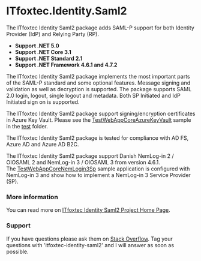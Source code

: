 # ITfoxtec.Identity.Saml2

The ITfoxtec Identity Saml2 package adds SAML-P support for both Identity Provider (IdP) and Relying Party (RP).

* **Support .NET 5.0**
* **Support .NET Core 3.1**
* **Support .NET Standard 2.1**
* **Support .NET Framework 4.6.1 and 4.7.2**

The ITfoxtec Identity Saml2 package implements the most important parts of the SAML-P standard and some optional features. 
Message signing and validation as well as decryption is supported. The package supports SAML 2.0 login, logout, single 
logout and metadata. Both SP Initiated and IdP Initiated sign on is supported. 

The ITfoxtec Identity Saml2 package support signing/encryption certificates in Azure Key Vault. Please see the [TestWebAppCoreAzureKeyVault](https://github.com/ITfoxtec/ITfoxtec.Identity.Saml2/tree/master/test/TestWebAppCoreAzureKeyVault) sample in the [test](https://github.com/ITfoxtec/ITfoxtec.Identity.Saml2/tree/master/test) folder. 

The ITfoxtec Identity Saml2 package is tested for compliance with AD FS, Azure AD and Azure AD B2C. 

The ITfoxtec Identity Saml2 package support Danish NemLog-in 2 / OIOSAML 2 and NemLog-in 3 / OIOSAML 3 from version 4.6.1.  
The [TestWebAppCoreNemLogin3Sp](https://github.com/ITfoxtec/ITfoxtec.Identity.Saml2/tree/master/test/TestWebAppCoreNemLogin3Sp) sample application is configured with NemLog-in 3 and show how to implement a NemLog-in 3 Service Provider (SP).

### More information
You can read more on <a href="https://itfoxtec.com/identitysaml2">ITfoxtec Identity Saml2 Project Home Page</a>.

### Support
If you have questions please ask them on <a href="https://stackoverflow.com/questions/tagged/itfoxtec-identity-saml2">Stack Overflow</a>. Tag your questions with 'itfoxtec-identity-saml2' and I will answer as soon as possible.
